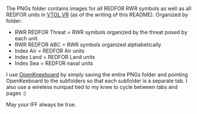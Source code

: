 The PNGs folder contains images for all REDFOR RWR symbols as well as all REDFOR units in <a href=https://vtolvr.bdynamicsstudio.com/>VTOL VR</a> (as of the writing of this README). Organized by folder: 
- RWR REDFOR Threat = RWR symbols organized by the threat posed by each unit.
- RWR REDFOR ABC = RWR symbols organized alphabetically
- Index Air = REDFOR Air units
- Index Land = REDFOR Land units
- Index Sea = REDFOR naval units

I use <a href=https://openkneeboard.com/>OpenKneeboard</a> by simply saving the entire PNGs folder and pointing OpenKeeboard to the subfolders so that each subfolder is a separate tab.
I also use a wireless numpad tied to my knee to cycle between tabs and pages :)

May your IFF always be true.
